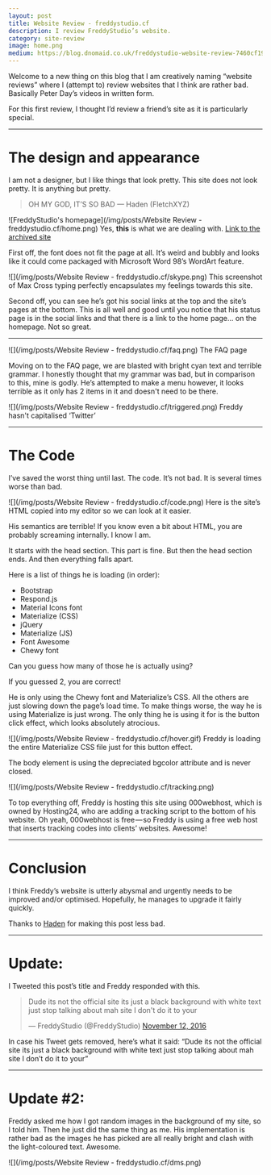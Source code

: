 ```yaml
---
layout: post
title: Website Review - freddystudio.cf
description: I review FreddyStudio’s website.
category: site-review
image: home.png
medium: https://blog.dnomaid.co.uk/freddystudio-website-review-7460cf19d885
---
```


Welcome to a new thing on this blog that I am creatively naming “website reviews” where I (attempt to) review websites that I think are rather bad. Basically Peter Day’s videos in written form.

For this first review, I thought I’d review a friend’s site as it is particularly special.

---

# The design and appearance

I am not a designer, but I like things that look pretty. This site does not look pretty. It is anything but pretty.

> OH MY GOD, IT’S SO BAD
— Haden (FletchXYZ)



![FreddyStudio's homepage](/img/posts/Website Review - freddystudio.cf/home.png)
<span class="image-caption">Yes, <b>this</b> is what we are dealing with. [Link to the archived site](https://archive.is/D1KYx)</span>

First off, the font does not fit the page at all. It’s weird and bubbly and looks like it could come packaged with Microsoft Word 98’s WordArt feature.

![](/img/posts/Website Review - freddystudio.cf/skype.png)
<span class="image-caption">This screenshot of Max Cross typing perfectly encapsulates my feelings towards this site.</span>

Second off, you can see he’s got his social links at the top and the site’s pages at the bottom. This is all well and good until you notice that his status page is in the social links and that there is a link to the home page… on the homepage. Not so great.

---

![](/img/posts/Website Review - freddystudio.cf/faq.png)
<span class="image-caption">The FAQ page</span>

Moving on to the FAQ page, we are blasted with bright cyan text and terrible grammar. I honestly thought that my grammar was bad, but in comparison to this, mine is godly. He’s attempted to make a menu however, it looks terrible as it only has 2 items in it and doesn't need to be there.

![](/img/posts/Website Review - freddystudio.cf/triggered.png)
<span class="image-caption">Freddy hasn't capitalised ‘Twitter’</span>

---

# The Code
I’ve saved the worst thing until last. The code. It’s not bad. It is several times worse than bad.

![](/img/posts/Website Review - freddystudio.cf/code.png)
<span class="image-caption">Here is the site’s HTML copied into my editor so we can look at it easier.</span>

His semantics are terrible! If you know even a bit about HTML, you are probably screaming internally. I know I am.

It starts with the head section. This part is fine. But then the head section ends. And then everything falls apart.

Here is a list of things he is loading (in order):
- Bootstrap
- Respond.js
- Material Icons font
- Materialize (CSS)
- jQuery
- Materialize (JS)
- Font Awesome
- Chewy font

Can you guess how many of those he is actually using?

If you guessed 2, you are correct!

He is only using the Chewy font and Materialize’s CSS. All the others are just slowing down the page’s load time. To make things worse, the way he is using Materialize is just wrong. The only thing he is using it for is the button click effect, which looks absolutely atrocious.

![](/img/posts/Website Review - freddystudio.cf/hover.gif)
<span class="image-caption">Freddy is loading the entire Materialize CSS file just for this button effect.</span>

The body element is using the depreciated bgcolor attribute and is never closed.

![](/img/posts/Website Review - freddystudio.cf/tracking.png)

To top everything off, Freddy is hosting this site using 000webhost, which is owned by Hosting24, who are adding a tracking script to the bottom of his website. Oh yeah, 000webhost is free — so Freddy is using a free web host that inserts tracking codes into clients’ websites. Awesome!

---

# Conclusion

I think Freddy’s website is utterly abysmal and urgently needs to be improved and/or optimised. Hopefully, he manages to upgrade it fairly quickly.

Thanks to <a href="https://thehaden.co">Haden</a> for making this post less bad.

---

# Update:

I Tweeted this post’s title and Freddy responded with this.

<blockquote class="twitter-tweet" data-conversation="none" data-lang="en"><p lang="en" dir="ltr">Dude its not the official site its just a black background with white text just stop talking about mah site I don&#39;t do it to your</p>&mdash; FreddyStudio (@FreddyStudio) <a href="https://twitter.com/FreddyStudio/status/797350712044879872">November 12, 2016</a></blockquote>
<script async src="//platform.twitter.com/widgets.js" charset="utf-8"></script>

In case his Tweet gets removed, here’s what it said: “Dude its not the official site its just a black background with white text just stop talking about mah site I don’t do it to your”

---

# Update #2:

Freddy asked me how I got random images in the background of my site, so I told him. Then he just did the same thing as me.
His implementation is rather bad as the images he has picked are all really bright and clash with the light-coloured text.
Awesome.

![](/img/posts/Website Review - freddystudio.cf/dms.png)
